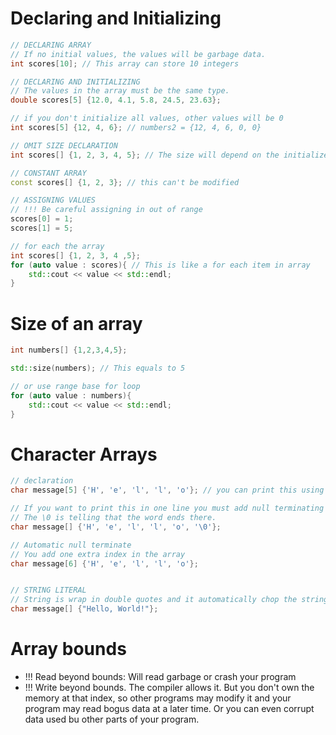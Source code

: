 
# Declaring and Initializing
```c++
// DECLARING ARRAY
// If no initial values, the values will be garbage data.
int scores[10]; // This array can store 10 integers

// DECLARING AND INITIALIZING
// The values in the array must be the same type.
double scores[5] {12.0, 4.1, 5.8, 24.5, 23.63};

// if you don't initialize all values, other values will be 0
int scores[5] {12, 4, 6}; // numbers2 = {12, 4, 6, 0, 0}

// OMIT SIZE DECLARATION
int scores[] {1, 2, 3, 4, 5}; // The size will depend on the initialize values.

// CONSTANT ARRAY
const scores[] {1, 2, 3}; // this can't be modified

// ASSIGNING VALUES
// !!! Be careful assigning in out of range 
scores[0] = 1;
scores[1] = 5;

// for each the array
int scores[] {1, 2, 3, 4 ,5};
for (auto value : scores){ // This is like a for each item in array
	std::cout << value << std::endl; 
}
```


# Size of an array
```c++
int numbers[] {1,2,3,4,5};

std::size(numbers); // This equals to 5

// or use range base for loop
for (auto value : numbers){ 
	std::cout << value << std::endl; 
}
```


# Character Arrays
```c++
// declaration
char message[5] {'H', 'e', 'l', 'l', 'o'}; // you can print this using loop

// If you want to print this in one line you must add null terminating character \0
// The \0 is telling that the word ends there.
char message[] {'H', 'e', 'l', 'l', 'o', '\0'};

// Automatic null terminate
// You add one extra index in the array
char message[6] {'H', 'e', 'l', 'l', 'o'};


// STRING LITERAL
// String is wrap in double quotes and it automatically chop the string into individual char and also reads white spaces.
char message[] {"Hello, World!"};
```

# Array bounds
- !!! Read beyond bounds: Will read garbage or crash your program
- !!! Write beyond bounds. The compiler allows it. But you don't own the memory at that index, so other programs may modify it and your program may read bogus data at a later time. Or you can even corrupt data used bu other parts of your program.